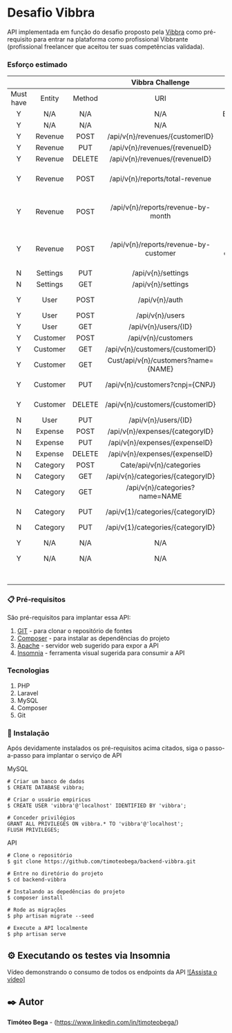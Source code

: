 # Desafio  Vibbra

API implementada em função do desafio proposto pela [Vibbra](https://www.vibbra.com.br/) como pré-requisito para entrar na plataforma como profissional Vibbrante (profissional freelancer que aceitou ter suas competências validada).

### Esforço estimado

|           |          |        |            Vibbra Challenge           |                                          |       |
|:---------:|:--------:|:------:|:-------------------------------------:|:----------------------------------------:|:-----:|
| Must have |  Entity  | Method |                  URI                  |                 Comments                 | Hours |
|     Y     |    N/A   |   N/A  |                  N/A                  |              Especification              |   4   |
|     Y     |    N/A   |   N/A  |                  N/A                  |                 Analysis                 |   4   |
|     Y     |  Revenue |  POST  |    /api/v{n}/revenues/{customerID}    |                  Create                  |   2   |
|     Y     |  Revenue |   PUT  |     /api/v{n}/revenues/{revenueID}    |                  Update                  |   2   |
|     Y     |  Revenue | DELETE |     /api/v{n}/revenues/{revenueID}    |                  Delete                  |   2   |
|     Y     |  Revenue |  POST  |    /api/v{n}/reports/total-revenue    |        Read total revenue per year       |   4   |
|     Y     |  Revenue |  POST  |   /api/v{n}/reports/revenue-by-month  | Read total revenue per month of the year |   4   |
|     Y     |  Revenue |  POST  | /api/v{n}/reports/revenue-by-customer |  Read total revenue by customer per year |   4   |
|     N     | Settings |   PUT  |           /api/v{n}/settings          |                  Update                  |   2   |
|     N     | Settings |   GET  |           /api/v{n}/settings          |                    Get                   |   2   |
|     Y     |   User   |  POST  |             /api/v{n}/auth            |               Request token              |   4   |
|     Y     |   User   |  POST  |            /api/v{n}/users            |                  Create                  |   2   |
|     Y     |   User   |   GET  |          /api/v{n}/users/{ID}         |                   Read                   |   2   |
|     Y     | Customer |  POST  |          /api/v{n}/customers          |                  Create                  |   2   |
|     Y     | Customer |   GET  |    /api/v{n}/customers/{customerID}   |                Read by ID                |   2   |
|     Y     | Customer |   GET  |  Cust/api/v{n}/customers?name={NAME}  |               Read by name               |   2   |
|     Y     | Customer |   PUT  |    /api/v{n}/customers?cnpj={CNPJ}    |               Read by CNPJ               |   2   |
|     Y     | Customer | DELETE |    /api/v{n}/customers/{customerID}   |           Archive (soft delete)          |   2   |
|     N     |   User   |   PUT  |          /api/v{n}/users/{ID}         |                  Update                  |   2   |
|     N     |  Expense |  POST  |    /api/v{n}/expenses/{categoryID}    |                  Create                  |   2   |
|     N     |  Expense |   PUT  |     /api/v{n}/expenses/{expenseID}    |                  Update                  |   2   |
|     N     |  Expense | DELETE |     /api/v{n}/expenses/{expenseID}    |                  Delete                  |   2   |
|     N     | Category |  POST  |        Cate/api/v{n}/categories       |                  Create                  |   2   |
|     N     | Category |   GET  |   /api/v{n}/categories/{categoryID}   |                   Read                   |   2   |
|     N     | Category |   GET  |     /api/v{n}/categories?name=NAME    |               Read by name               |   2   |
|     N     | Category |   PUT  |   /api/v{1}/categories/{categoryID}   |           Archive (soft delete)          |   2   |
|     N     | Category |   PUT  |   /api/v{1}/categories/{categoryID}   |                  Update                  |   2   |
|     Y     |    N/A   |   N/A  |                  N/A                  |          Testing and Refactoring         |   4   |
|     Y     |    N/A   |   N/A  |                  N/A                  |                  Deploy                  |   4   |
|           |          |        |                                       |                         Estimated Hours: |   74  |

### 📋 Pré-requisitos

São pré-requisitos para implantar essa API:
1. [GIT](https://git-scm.com/downloads) - para clonar o repositório de fontes
2. [Composer](https://getcomposer.org/download/) - para instalar as dependências do projeto
3. [Apache](https://www.apachefriends.org/pt_br/index.html) - servidor web sugerido para expor a API
4. [Insomnia](https://insomnia.rest/download) - ferramenta visual sugerida para consumir a API

### Tecnologias

1. PHP
2. Laravel
3. MySQL
4. Composer
5. Git

### 🔧 Instalação

Após devidamente instalados os pré-requisitos acima citados, siga o passo-a-passo para implantar o serviço de API

MySQL
```
# Criar um banco de dados
$ CREATE DATABASE vibbra;

# Criar o usuário empiricus
$ CREATE USER 'vibbra'@'localhost' IDENTIFIED BY 'vibbra';

# Conceder privilégios
GRANT ALL PRIVILEGES ON vibbra.* TO 'vibbra'@'localhost';
FLUSH PRIVILEGES;
```

API
```
# Clone o repositório
$ git clone https://github.com/timoteobega/backend-vibbra.git

# Entre no diretório do projeto
$ cd backend-vibbra

# Instalando as depedências do projeto
$ composer install

# Rode as migrações
$ php artisan migrate --seed

# Execute a API localmente
$ php artisan serve
```

## ⚙️ Executando os testes via Insomnia

Vídeo demonstrando o consumo de todos os endpoints da API 
[![Assista o vídeo]](https://youtu.be/u27T4NZV_Ac)

## ✒️ Autor
**Timóteo Bega** - (https://www.linkedin.com/in/timoteobega/)

